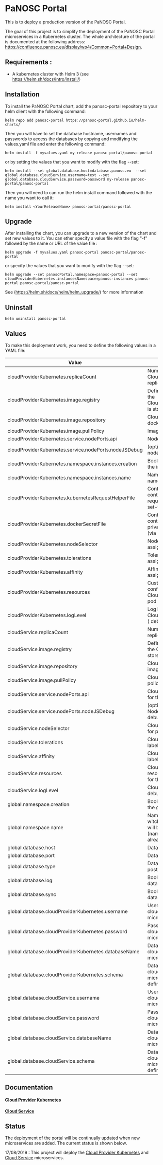 PaNOSC Portal
=============================

This is to deploy a production version of the PaNOSC Portal.


The goal of this project is to simplify the deployment of the PaNOSC Portal microservices in a Kubernetes cluster.
The whole architecture of the portal is documented at the following address: https://confluence.panosc.eu/display/wp4/Common+Portal+Design.

## Requirements :
- A kubernetes cluster with Helm 3 (see https://helm.sh/docs/intro/install/)

## Installation
To install the PaNOSC Portal chart, add the panosc-portal repository to your helm client with the following command:
```
helm repo add panosc-portal https://panosc-portal.github.io/helm-charts/
```

Then you will have to set the database hostname, usernames and passwords to access the databases by copying and modifying the values.yaml file and enter the following command:
```
helm install -f myvalues.yaml my-release panosc-portal/panosc-portal
```
or by setting the values that you want to modify with the flag --set:
```
helm install --set global.database.host=database.panosc.eu  --set global.database.cloudService.username=test --set global.database.cloudService.password=password my-release panosc-portal/panosc-portal
```


Then you will need to 
 can run the helm install command followed with the name you want to call it:
```
helm install <YourReleaseName> panosc-portal/panosc-portal
```


## Upgrade
After installing the chart, you can upgrade to a new version of the chart and set new values to it.
You can ether specify a value file with the flag "-f" followed by the name or URL of the value file :
```
helm upgrade -f myvalues.yaml panosc-portal panosc-portal/panosc-portal
```
or specify the values that you want to modify with the flag --set:
```
helm upgrade --set panoscPortal.namespace=panosc-portal --set cloudProviderKubernetes.instancesNamespace=panosc-instances panosc-portal panosc-portal/panosc-portal
```
See (https://helm.sh/docs/helm/helm_upgrade/) for more information
## Uninstall  
```
helm uninstall panosc-portal
```

## Values
To make this deployment work, you need to define the following values in a YAML file:

 Value | Definition | 
 ------------- | ------------- | 
cloudProviderKubernetes.replicaCount | Number of CloudProviderKubernetes replica | 1
cloudProviderKubernetes.image.registry| Define the registry where the CloudProviderKubernetes is stored | docker.io
cloudProviderKubernetes.image.repository | CloudProviderKubernetes docker image | panosc/cloud-provider-kubernetes
cloudProviderKubernetes.image.pullPolicy | Image pull policy | IfNotPresent
cloudProviderKubernetes.service.nodePorts.api | NodePort for the api | 32300
cloudProviderKubernetes.service.nodePorts.nodeJSDebug | (optional) NodePort for nodeJS debugging | 32401
cloudProviderKubernetes.namespace.instances.creation | Boolean to create or not the instances namespace | true
cloudProviderKubernetes.namespace.instances.name| Name of the instances namespace | panosc-instances 
cloudProviderKubernetes.kubernetesRequestHelperFile | Content of a file containing a  kubernetes request helper (via --set-file) |
cloudProviderKubernetes.dockerSecretFile |  Content of a file containing secrets for private docker repository (via --set-file) |
cloudProviderKubernetes.nodeSelector| Node labels for pod assignment| {}
cloudProviderKubernetes.tolerations|Toleration labels for pod assignment| []
cloudProviderKubernetes.affinity|Affinity labels for pod assignment|{}
cloudProviderKubernetes.resources|Custom resource configuration for the CloudProviderKubernetes pod | {}
cloudProviderKubernetes.logLevel| Log level of the CloudProviderKubernetes ( debug, info, warn, error | debug
cloudService.replicaCount | Number of CloudService replica | 1
cloudService.image.registry| Define the registry where the CloudService is stored | docker.io
cloudService.image.repository | CloudService docker image | panosc/cloud-service
cloudService.image.pullPolicy | CloudService image pull policy | IfNotPresent
cloudService.service.nodePorts.api | CloudService NodePort for the api | 32301
cloudService.service.nodePorts.nodeJSDebug | (optional) CloudService NodePort for nodeJS debugging | 32402
cloudService.nodeSelector| CloudService node labels for pod assignment| {}
cloudService.tolerations|CloudService toleration labels for pod assignment| []
cloudService.affinity|CloudService affinity labels for pod assignment|{}
cloudService.resources|CloudService custom resource configuration for the cloudService pod | {}
cloudService.logLevel| CloudService log level ( debug, info, warn, error | debug
global.namespace.creation | Boolean to create or not the global namespace | true
global.namespace.name | Name of namespace in witch the microservices will be installed (namespace must be already created) | default
global.database.host| Database hostname | panosc-postgres
global.database.port| Database port | 5432
global.database.type| Database type (oracle, postgres, mariadb ...) | postgres
global.database.log| Boolean to activate or not database logs | false
global.database.sync| Boolean to activate or not database synchronisation | false
global.database.cloudProviderKubernetes.username| Username to access the cloudProviderKubernetes microservice database | cloud-provider-kubernetes
global.database.cloudProviderKubernetes.password| Password to access the cloudProviderKubernetes microservice database 
global.database.cloudProviderKubernetes.databaseName| Database name for the cloudProviderKubernetes microservice | cloud-provider-kubernetes
global.database.cloudProviderKubernetes.schema| Database schema for the cloudProviderKubernetes microservice (if definable) | cloud-provider-kubernetes
global.database.cloudService.username| Username to access the cloudService microservice database | cloud-service
global.database.cloudService.password| Password to access the cloudService microservice database 
global.database.cloudService.databaseName| Database name for the cloudService microservice | cloud-service
global.database.cloudService.schema| Database schema for the cloudService microservice (if definable) | cloud-service

## Documentation
#### [Cloud Provider Kubernetes](../cloud-provider-kubernetes/README.md)
#### [Cloud Service](../cloud-service/README.md)


## Status

The deployment of the portal will be continually updated when new microservices are added. The current status is shown below.

17/08/2019 :
This project will deploy the  [Cloud Provider Kubernetes](https://github.com/panosc-portal/cloud-provider-kubernetes) and [Cloud Service](https://github.com/panosc-portal/cloud-service) microservices. 


